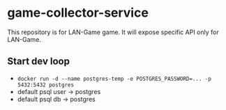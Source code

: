 # game-collector-service
This repository is for LAN-Game game. It will expose specific API only for LAN-Game.


## Start dev loop
- `docker run -d --name postgres-temp -e POSTGRES_PASSWORD=... -p 5432:5432 postgres`
- default psql user -> postgres
- default psql db   -> postgres
